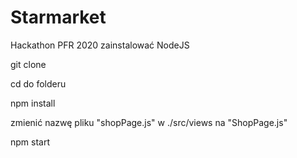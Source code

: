 # Starmarket
Hackathon PFR 2020
zainstalować NodeJS

git clone

cd do folderu

npm install

zmienić nazwę pliku "shopPage.js" w ./src/views na "ShopPage.js"

npm start
 

